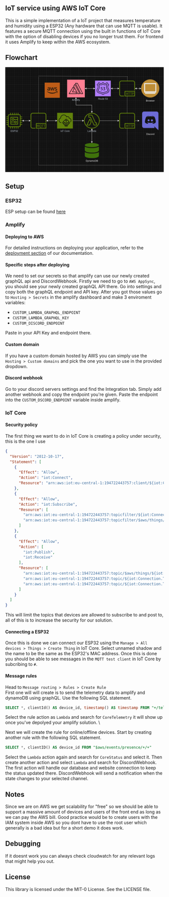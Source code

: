 ## IoT service using AWS IoT Core

This is a simple implementation of a IoT project that measures temperature and humidity using a ESP32 (Any hardware that can use MQTT is usable). It features a secure MQTT connection using the built in functions of IoT Core with the option of disabling devices if you no longer trust them. For frontend it uses Amplify to keep within the AWS ecosystem. 

## Flowchart
![Flowchart](flowchart.jpg "Flowchart")

## Setup
### ESP32
ESP setup can be found [here](https://github.com/Cosmao/esp32IoTCore)
### Amplify

#### Deploying to AWS
For detailed instructions on deploying your application, refer to the [deployment section](https://docs.amplify.aws/react/start/quickstart/#deploy-a-fullstack-app-to-aws) of our documentation.
#### Specific steps after deploying
We need to set our secrets so that amplify can use our newly created graphQL api and DiscordWebhook. Firstly we need to go to `AWS AppSync`, you should see your newly created graphQL API there. Go into settings and copy both the graphQL endpoint and API key. After you got those values go to `Hosting > Secrets` in the amplify dashboard and make 3 enviroment variables:
 - `CUSTOM_LAMBDA_GRAPHQL_ENDPOINT`
 - `CUSTOM_LAMBDA_GRAPHQL_KEY`
 - `CUSTOM_DISCORD_ENDPOINT`

Paste in your API Key and endpoint there.

#### Custom domain
If you have a custom domain hosted by AWS you can simply use the `Hosting > Custom domains` and pick the one you want to use in the provided dropdown.

#### Discord webhook
Go to your discord servers settings and find the Integration tab. Simply add another webhook and copy the endpoint you're given. Paste the endpoint into the `CUSTOM_DSCORD_ENDPOINT` variable inside amplify.

### IoT Core
#### Security policy
The first thing we want to do in IoT Core is creating a policy under security, this is the one I use
```json
{
  "Version": "2012-10-17",
  "Statement": [
    {
      "Effect": "Allow",
      "Action": "iot:Connect",
      "Resource": "arn:aws:iot:eu-central-1:194722443757:client/${iot:Connection.Thing.ThingName}"
    },
    {
      "Effect": "Allow",
      "Action": "iot:Subscribe",
      "Resource": [
        "arn:aws:iot:eu-central-1:194722443757:topicfilter/${iot:Connection.Thing.ThingName}/downlink",
        "arn:aws:iot:eu-central-1:194722443757:topicfilter/$aws/things/${iot:Connection.Thing.ThingName}/shadow/*"
      ]
    },
    {
      "Effect": "Allow",
      "Action": [
        "iot:Publish",
        "iot:Receive"
      ],
      "Resource": [
        "arn:aws:iot:eu-central-1:194722443757:topic/$aws/things/${iot:Connection.Thing.ThingName}/shadow/*",
        "arn:aws:iot:eu-central-1:194722443757:topic/${iot:Connection.Thing.ThingName}/downlink",
        "arn:aws:iot:eu-central-1:194722443757:topic/${iot:Connection.Thing.ThingName}/telemetry"
      ]
    }
  ]
}

```
This will limit the topics that devices are allowed to subscribe to and post to, all of this is to increase the security for our solution.
#### Connecting a ESP32
Once this is done we can connect our ESP32 using the `Manage > All devices > Things > Create Thing` in IoT Core. Select unnamed shadow and the name to be the same as the ESP32's MAC address. Once this is done you should be able to see messages in the `MQTT test client` in IoT Core by subcribing to `#`.
#### Message rules
Head to `Message routing > Rules > Create Rule` \
First one will will create is to send the telemetry data to amplify and dynamoDB using graphQL. Use the following SQL statement.
```SQL
SELECT *, clientId() AS device_id, timestamp() AS timestamp FROM "+/telemetry"
```
Select the rule action as `Lambda` and search for `CoreTelemetry` it will show up once you've depolyed your amplify solution. \

Next we will create the rule for online/offline devices. Start by creating another rule with the following SQL statement.
```SQL
SELECT *, clientID() AS device_id FROM "$aws/events/presence/+/+"
```
Select the `Lambda` action again and search for `CoreStatus` and select it. Then create another action and select `Lambda` and search for DiscordWebhook. The first action will handle our database and website connection to keep the status updated there. DiscordWebhook will send a notification when the state changes to your selected channel.

## Notes
Since we are on AWS we get scalability for "free" so we should be able to support a massive amount of devices and users of the front end as long as we can pay the AWS bill. Good practice would be to create users with the IAM system inside AWS so you dont have to use the root user which generally is a bad idea but for a short demo it does work.

## Debugging
If it doesnt work you can always check cloudwatch for any relevant logs that might help you out.

## License

This library is licensed under the MIT-0 License. See the LICENSE file.
